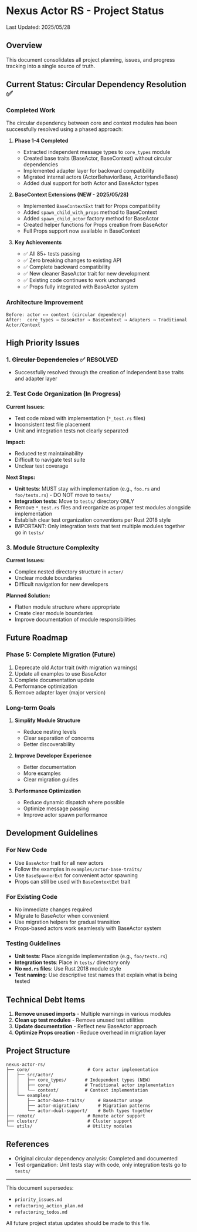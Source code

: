 # Nexus Actor RS - Project Status

Last Updated: 2025/05/28

## Overview

This document consolidates all project planning, issues, and progress tracking into a single source of truth.

## Current Status: Circular Dependency Resolution ✅

### Completed Work
The circular dependency between core and context modules has been successfully resolved using a phased approach:

1. **Phase 1-4 Completed**
   - Extracted independent message types to `core_types` module
   - Created base traits (BaseActor, BaseContext) without circular dependencies
   - Implemented adapter layer for backward compatibility
   - Migrated internal actors (ActorBehaviorBase, ActorHandleBase)
   - Added dual support for both Actor and BaseActor types

2. **BaseContext Extensions (NEW - 2025/05/28)**
   - Implemented `BaseContextExt` trait for Props compatibility
   - Added `spawn_child_with_props` method to BaseContext
   - Added `spawn_child_actor` factory method for BaseActor
   - Created helper functions for Props creation from BaseActor
   - Full Props support now available in BaseContext

3. **Key Achievements**
   - ✅ All 85+ tests passing
   - ✅ Zero breaking changes to existing API
   - ✅ Complete backward compatibility
   - ✅ New cleaner BaseActor trait for new development
   - ✅ Existing code continues to work unchanged
   - ✅ Props fully integrated with BaseActor system

### Architecture Improvement
```
Before: actor ←→ context (circular dependency)
After:  core_types → BaseActor → BaseContext → Adapters → Traditional Actor/Context
```

## High Priority Issues

### 1. ~~Circular Dependencies~~ ✅ RESOLVED
- Successfully resolved through the creation of independent base traits and adapter layer

### 2. Test Code Organization (In Progress)
**Current Issues:**
- Test code mixed with implementation (`*_test.rs` files)
- Inconsistent test file placement
- Unit and integration tests not clearly separated

**Impact:**
- Reduced test maintainability
- Difficult to navigate test suite
- Unclear test coverage

**Next Steps:**
- **Unit tests**: MUST stay with implementation (e.g., `foo.rs` and `foo/tests.rs`) - DO NOT move to `tests/`
- **Integration tests**: Move to `tests/` directory ONLY
- Remove `*_test.rs` files and reorganize as proper test modules alongside implementation
- Establish clear test organization conventions per Rust 2018 style
- IMPORTANT: Only integration tests that test multiple modules together go in `tests/`

### 3. Module Structure Complexity
**Current Issues:**
- Complex nested directory structure in `actor/`
- Unclear module boundaries
- Difficult navigation for new developers

**Planned Solution:**
- Flatten module structure where appropriate
- Create clear module boundaries
- Improve documentation of module responsibilities

## Future Roadmap

### Phase 5: Complete Migration (Future)
1. Deprecate old Actor trait (with migration warnings)
2. Update all examples to use BaseActor
3. Complete documentation update
4. Performance optimization
5. Remove adapter layer (major version)

### Long-term Goals
1. **Simplify Module Structure**
   - Reduce nesting levels
   - Clear separation of concerns
   - Better discoverability

2. **Improve Developer Experience**
   - Better documentation
   - More examples
   - Clear migration guides

3. **Performance Optimization**
   - Reduce dynamic dispatch where possible
   - Optimize message passing
   - Improve actor spawn performance

## Development Guidelines

### For New Code
- Use `BaseActor` trait for all new actors
- Follow the examples in `examples/actor-base-traits/`
- Use `BaseSpawnerExt` for convenient actor spawning
- Props can still be used with `BaseContextExt` trait

### For Existing Code
- No immediate changes required
- Migrate to BaseActor when convenient
- Use migration helpers for gradual transition
- Props-based actors work seamlessly with BaseActor system

### Testing Guidelines
- **Unit tests**: Place alongside implementation (e.g., `foo/tests.rs`)
- **Integration tests**: Place in `tests/` directory only
- **No `mod.rs` files**: Use Rust 2018 module style
- **Test naming**: Use descriptive test names that explain what is being tested

## Technical Debt Items

1. **Remove unused imports** - Multiple warnings in various modules
2. **Clean up test modules** - Remove unused test utilities
3. **Update documentation** - Reflect new BaseActor approach
4. **Optimize Props creation** - Reduce overhead in migration layer

## Project Structure

```
nexus-actor-rs/
├── core/                      # Core actor implementation
│   ├── src/actor/
│   │   ├── core_types/       # Independent types (NEW)
│   │   ├── core/             # Traditional actor implementation
│   │   └── context/          # Context implementation
│   └── examples/
│       ├── actor-base-traits/     # BaseActor usage
│       ├── actor-migration/       # Migration patterns
│       └── actor-dual-support/    # Both types together
├── remote/                    # Remote actor support
├── cluster/                   # Cluster support
└── utils/                     # Utility modules
```

## References

- Original circular dependency analysis: Completed and documented
- Test organization: Unit tests stay with code, only integration tests go to `tests/`

---

This document supersedes:
- `priority_issues.md`
- `refactoring_action_plan.md`
- `refactoring_todos.md`

All future project status updates should be made to this file.